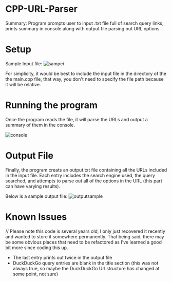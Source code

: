 # CPP-URL-Parser
Summary:
Program prompts user to input .txt file full of search query links, prints summary in console along with output file parsing out URL options


# Setup
Sample Input file:
![sampei](https://github.com/stonesparks/CPP-URL-Parser/assets/49602745/69bd527e-5cf7-4474-a82b-1f7a3023cb7e)

For simplicity, it would be best to include the input file in the directory of the the main.cpp file, that way, you don't need to specify the file path because it will be relative. 

# Running the program
Once the program reads the file, it will parse the URLs and output a summary of them in the console.

![console](https://github.com/stonesparks/CPP-URL-Parser/assets/49602745/c977586d-aed4-43f4-bd19-eb1b410c2ed6)

# Output File
Finally, the program creats an output.txt file containing all the URLs included in the input file. Each entry includes the search engine used, the query searched, and attempts to parse out all of the options in the URL (this part can have varying results). 

Below is a sample output file:
![outputsample](https://github.com/stonesparks/CPP-URL-Parser/assets/49602745/4b11ed0b-501f-4be8-bd0c-99919644ff35)


# Known Issues

// Please note this code is several years old, I only just recovered it recently and wanted to store it somewhere permanently. That being said, there may be some obvious places that need to be refactored as I've learned a good bit more since coding this up.

* The last entry prints out twice in the output file
* DuckDuckGo query entries are blank in the title section (this was not always true, so maybe the DuckDuckGo Url structure has changed at some point, not sure)

  
